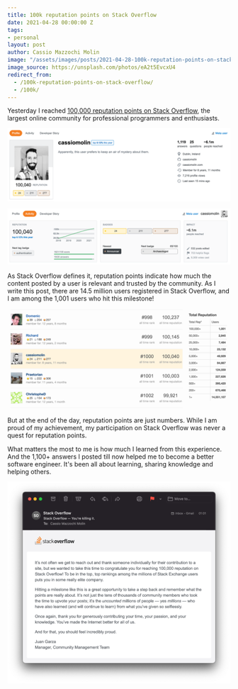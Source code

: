 ```yaml
---
title: 100k reputation points on Stack Overflow
date: 2021-04-28 00:00:00 Z
tags:
- personal
layout: post
author: Cassio Mazzochi Molin
image: "/assets/images/posts/2021-04-28-100k-reputation-points-on-stack-overflow/cover.jpg"
image_source: https://unsplash.com/photos/eA2t5EvcxU4
redirect_from:
  - /100k-reputation-points-on-stack-overflow/
  - /100k/
---
```


Yesterday I reached [100,000 reputation points on Stack Overflow](http://stackoverflow.com/u/1426227), the largest online community for professional programmers and enthusiasts.

![Profile page on Stack Overflow](/assets/images/posts/2021-04-28-100k-reputation-points-on-stack-overflow/profile.png "Profile page on Stack Overflow")

![Activity page on Stack Overflow](/assets/images/posts/2021-04-28-100k-reputation-points-on-stack-overflow/activity.png "Activity page on Stack Overflow")

As Stack Overflow defines it, reputation points indicate how much the content posted by a user is relevant and trusted by the community.
As I write this post, there are 14.5 million users registered in Stack Overflow, and I am among the 1,001 users who hit this milestone!

![User rank on 2021-04-28: I'm on the top #1000!](/assets/images/posts/2021-04-28-100k-reputation-points-on-stack-overflow/rank.png "User rank on 2021-04-28: I'm on the top #1000!")

But at the end of the day, reputation points are just numbers. While I am proud of my achievement, my participation on Stack Overflow was never a quest for reputation points.

What matters the most to me is how much I learned from this experience. And the 1,100+ answers I posted till now helped me to become a better software engineer. It's been all about learning, sharing knowledge and helping others.

![Email from Stack Overflow community manager](/assets/images/posts/2021-04-28-100k-reputation-points-on-stack-overflow/email.png "Email from Stack Overflow community manager")